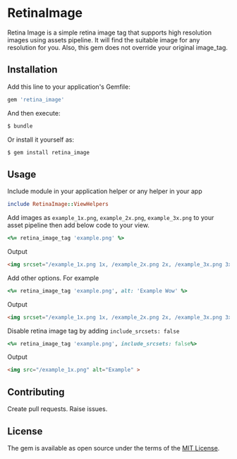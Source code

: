 # RetinaImage
Retina Image is a simple retina image tag that supports high resolution images using assets pipeline.
It will find the suitable image for any resolution for you.
Also, this gem does not override your original image_tag.


## Installation
Add this line to your application's Gemfile:

```ruby
gem 'retina_image'
```

And then execute:
```bash
$ bundle
```

Or install it yourself as:
```bash
$ gem install retina_image
```

## Usage
Include module in your application helper or any helper in your app
```ruby
include RetinaImage::ViewHelpers
```

Add images as `example_1x.png`, `example_2x.png`, `example_3x.png` to your asset pipeline
then add below code to your view.
```ruby
<%= retina_image_tag 'example.png' %>
```
Output
```html
<img srcset="/example_1x.png 1x, /example_2x.png 2x, /example_3x.png 3x" alt="Example" src="/example_1x.png">
```

Add other options. For example
```ruby
<%= retina_image_tag 'example.png', alt: 'Example Wow' %>
```
Output
```html
<img srcset="/example_1x.png 1x, /example_2x.png 2x, /example_3x.png 3x" alt="Example Wow" src="/example_1x.png">
```

Disable retina image tag by adding `include_srcsets: false`
```ruby
<%= retina_image_tag 'example.png', include_srcsets: false%>
```
Output
```html
<img src="/example_1x.png" alt="Example" >
``` 

## Contributing
Create pull requests. Raise issues.

## License
The gem is available as open source under the terms of the [MIT License](http://opensource.org/licenses/MIT).
